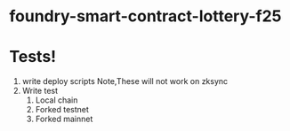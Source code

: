 # foundry-smart-contract-lottery-f25

# Tests!
1. write deploy scripts
    Note,These will not work on zksync
2. Write test
   1. Local chain
   2. Forked testnet
   3. Forked mainnet 